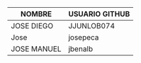 |NOMBRE|USUARIO GITHUB|
|------|--------------|
|JOSE DIEGO| JJUNLOB074|
|Jose|josepeca|
|JOSE MANUEL| jbenalb|
